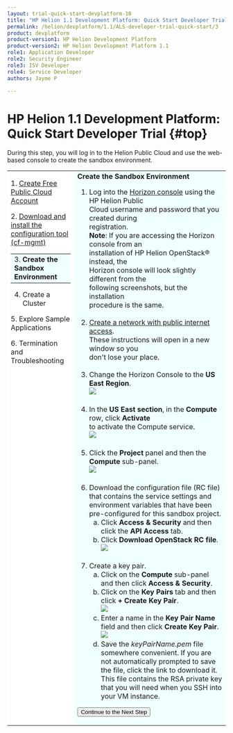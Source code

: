 ```yaml
---
layout: trial-quick-start-devplatform-10
title: "HP Helion 1.1 Development Platform: Quick Start Developer Trial Step 3 "
permalink: /helion/devplatform/1.1/ALS-developer-trial-quick-start/3
product: devplatform
product-version1: HP Helion Development Platform
product-version2: HP Helion Development Platform 1.1
role1: Application Developer
role2: Security Engineer
role3: ISV Developer 
role4: Service Developer
authors: Jayme P

---
```

<!--UNDER REVISION-->

<script>
function PageRefresh {
onLoad="window.refresh"
}
PageRefresh();
</script>

# HP Helion 1.1 Development Platform: Quick Start Developer Trial {#top}

During this step, you will log in to the Helion Public Cloud and use the web-based console to create the sandbox environment.


<table style="background-color: #FFF; vertical-align:top; width=700;">
<tr style="padding: 0;">
<td style="vertical-align:top; width:150px"><p>
1. <a href="http://15.184.32.138/helion/devplatform/1.1/ALS-developer-trial-quick-start/">Create Free Public Cloud Account</a> </p><p>
2. <a href="http://15.184.32.138/helion/devplatform/1.1/ALS-developer-trial-quick-start/2">Download and install the configuration tool (cf-mgmt)</a></p>
  <table border="0" style="background-color: #FFF; height: 100%;">
   <tr>
   <td style="background-color: #F0FFFF;">
    3. <b>Create the Sandbox Environment</b>
   </td>
   </tr>
   </table>
<p>

4. Create a Cluster
<p></p>
5. Explore Sample Applications
<p></p>
6. Termination and Troubleshooting
</td>

<td style="background-color: #F0FFFF; vertical-align: top; width:450px"><b>Create the Sandbox Environment</b>
<p>
<ol>
<li>Log into the <a href="https://horizon.hpcloud.com/" target="_blank">Horizon console</a> using the HP Helion Public<br />Cloud username and password that you created during<br /> registration. <br /> <b>Note</b>: If you are accessing the Horizon console from an<br /> installation of HP Helion OpenStack&#174; instead, the<br /> Horizon console will look slightly different from the<br />following screenshots, but the installation <br />procedure is the same.</li><br /><li><a href="https://community.hpcloud.com/article/how-create-or-delete-network#create" target="_blank";>Create a network with public internet access</a>.<br /> These instructions will open in a new window so you <br />don't lose your place.
</li><br /><li>Change the Horizon Console to the <b>US East Region</b>.<br /><img src="http://15.184.32.138/content/documentation/media/quickstartA11small.png"/></li><br /><li>In the <b>US East section</b>, in the <b>Compute</b> row, click <b>Activate</b><br /> to activate the Compute service.<br /><img src="http://15.184.32.138/content/documentation/media/quickstartB11small.png"/></li><br /><li>Click the <b>Project</b> panel and then the <b>Compute</b> sub-panel.<br /><img src="http://15.184.32.138/content/documentation/media/quickstartC11.png"/></li><br /><li>
Download the configuration file (RC file) that contains the service settings and environment variables that have been pre-configured for this sandbox project. <br /><ol type="a"><li>Click <b>Access & Security</b> and then click the <b>API Access</b> tab.</li><li>
Click <b>Download OpenStack RC file</b>.<br /><img src="http://15.184.32.138/content/documentation/media/quickstartDownloadRCFile.png"/></li></ol><br />
<li>Create a key pair.<br /><ol type="a">
<li>Click on the <b>Compute</b> sub-panel and then click <b>Access & Security</b>.</li>
<li>Click on the <b>Key Pairs</b> tab and then click <b>+ Create Key Pair</b>.<br /><img src="http://15.184.32.138/content/documentation/media/quickstartE11.png"/></li>
<li>Enter a name in the <b>Key Pair Name</b> field and then click <b>Create Key Pair</b>.<br /><img src="http://15.184.32.138/content/documentation/media/quickstartkeypair"/><br /></li>
<li>Save the <i>keyPairName.pem</i> file somewhere convenient. If you are not automatically prompted to save the file, click the link to download it. This file contains the RSA private key that you will need when you SSH into your VM instance.</li></ol>
</li></ol>
</ol>
<p><form action="http://15.184.32.138/helion/devplatform/1.1/ALS-developer-trial-quick-start/4" method="get">
    <input type="submit" value="Continue to the Next Step" 
         name="Submit" id="frm1_submit" />
</form></p>
</td>
</tr>
</table>